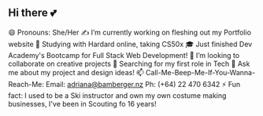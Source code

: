 ## Hi there 💕

😄 Pronouns: She/Her
✍️ I’m currently working on fleshing out my Portfolio website
🌱 Studying with Hardard online, taking CS50x 
🎓 Just finished Dev Academy's Bootcamp for Full Stack Web Development!
👯 I’m looking to collaborate on creative projects
🤔 Searching for my first role in Tech
💬 Ask me about my project and design ideas!
📫 Call-Me-Beep-Me-If-You-Wanna-Reach-Me: Email: adriana@bamberger.nz Ph: (+64) 22 470 6342
⚡ Fun fact: I used to be a Ski instructor and own my own costume making businesses, I've been in Scouting fo 16 years!
